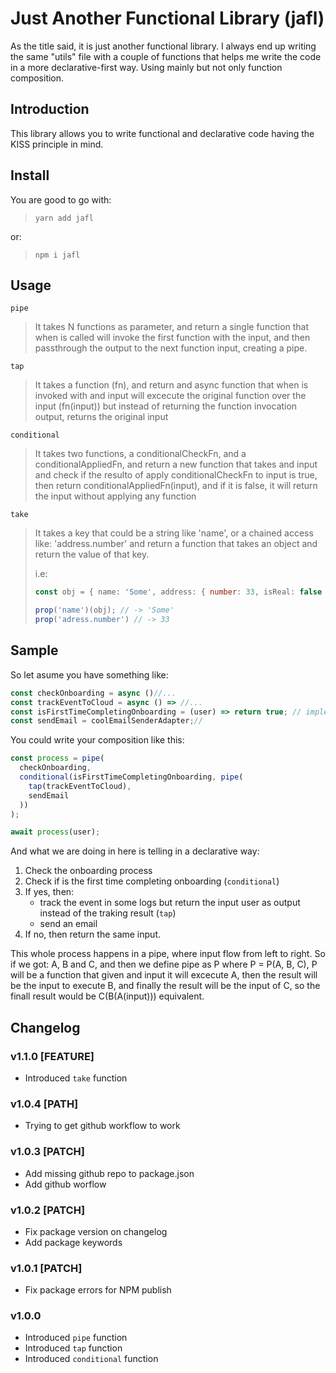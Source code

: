 # Just Another Functional Library (jafl)
As the title said, it is just another functional library. I always end up writing the same "utils" file with a couple of functions that helps me write the code in a more declarative-first way.
Using mainly but not only function composition.

## Introduction
This library allows you to write functional and declarative code having the KISS principle in mind.

## Install
You are good to go with:
> `yarn add jafl`

or:

> `npm i jafl`

## Usage
`pipe`
>
> It takes N functions as parameter, and return a single function
> that when is called will invoke the first function with the input, and then
> passthrough the output to the next function input, creating a pipe.


`tap`
>
> It takes a function (fn), and return and async function that when is invoked with and input
> will excecute the original function over the input (fn(input)) but instead of returning the function
> invocation output, returns the original input


`conditional`
>
> It takes two functions, a conditionalCheckFn, and a conditionalAppliedFn, and return a
> new function that takes and input and check if the resulto of apply conditionalCheckFn
> to input is true, then return conditionalAppliedFn(input), and if it is false, it
> will return the input without applying any function

`take`
>
> It takes a key that could be a string like 'name', or a chained access like: 'address.number'
> and return a function that takes an object and return the value of that key.
>
> i.e:
> ```typescript
> const obj = { name: 'Some', address: { number: 33, isReal: false }};
> 
> prop('name')(obj); // -> 'Some'
> prop('adress.number') // -> 33
> ```
 

## Sample
So let asume you have something like:
```javascript
const checkOnboarding = async ()//...
const trackEventToCloud = async () => //...
const isFirstTimeCompletingOnboarding = (user) => return true; // implement a real one
const sendEmail = coolEmailSenderAdapter;//
```
You could write your composition like this:
```javascript
const process = pipe(
  checkOnboarding,
  conditional(isFirstTimeCompletingOnboarding, pipe(
    tap(trackEventToCloud),
    sendEmail
  ))
);

await process(user);
```
And what we are doing in here is telling in a declarative way:

1. Check the onboarding process
2. Check if is the first time completing onboarding (`conditional`)
3. If yes, then:
    - track the event in some logs but return the input user as output instead of the traking result (`tap`)
    - send an email
4. If no, then return the same input.

This whole process happens in a pipe, where input flow from left to right. So if we got: A, B and C, and then we define pipe as P where P = P(A, B, C), P will be a function that 
given and input it will excecute A, then the result will be the input to execute B, and finally the result will be the input of C, so the finall result would be C(B(A(input))) equivalent.

## Changelog

### v1.1.0 [FEATURE]
- Introduced `take` function

### v1.0.4 [PATH]
- Trying to get github workflow to work

### v1.0.3 [PATCH]
 - Add missing github repo to package.json
 - Add github worflow

### v1.0.2 [PATCH]
 - Fix package version on changelog
 - Add package keywords

### v1.0.1 [PATCH]
 - Fix package errors for NPM publish

### v1.0.0
 - Introduced `pipe` function
 - Introduced `tap` function
 - Introduced `conditional` function